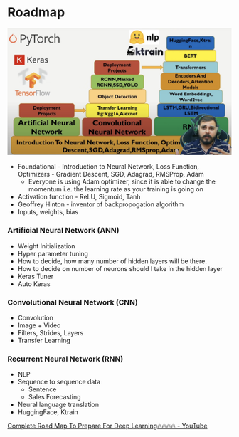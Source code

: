 # Roadmap

![complete roadmap to prepare for deep learning](../../media/Screenshot%202024-09-20%20at%2011.18.50%20PM.jpg)

- Foundational - Introduction to Neural Network, Loss Function, Optimizers - Gradient Descent, SGD, Adagrad, RMSProp, Adam
	- Everyone is using Adam optimizer, since it is able to change the momentum i.e. the learning rate as your training is going on
- Activation function - ReLU, Sigmoid, Tanh
- Geoffrey Hinton - inventor of backpropogation algorithm
- Inputs, weights, bias

### Artificial Neural Network (ANN)

- Weight Initialization
- Hyper parameter tuning
- How to decide, how many number of hidden layers will be there.
- How to decide on number of neurons should I take in the hidden layer
- Keras Tuner
- Auto Keras

### Convolutional Neural Network (CNN)

- Convolution
- Image + Video
- Filters, Strides, Layers
- Transfer Learning

### Recurrent Neural Network (RNN)

- NLP
- Sequence to sequence data
	- Sentence
	- Sales Forecasting
- Neural language translation
- HuggingFace, Ktrain

[Complete Road Map To Prepare For Deep Learning🔥🔥🔥🔥 - YouTube](https://www.youtube.com/watch?v=9jA0KjS7V_c&ab_channel=KrishNaik)
